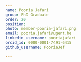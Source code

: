 ```yaml
---
name: Pooria Jafari
group: PhD Graduate
order: 20
position: 
photo: member-pooria-jafari.png
email: pooria.jafari@ugent.be
linkedin_username: pooriajafari
orcid_id: 0000-0001-7491-6415
github_username: PooriaJef

---
```

